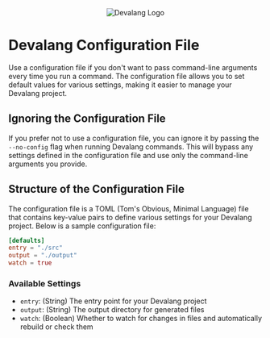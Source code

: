 <div align="center">
    <img src="https://firebasestorage.googleapis.com/v0/b/devaloop-labs.firebasestorage.app/o/devalang-teal-logo.svg?alt=media&token=d2a5705a-1eba-4b49-88e6-895a761fb7f7" alt="Devalang Logo">
</div>

# Devalang Configuration File

Use a configuration file if you don't want to pass command-line arguments every time you run a command. The configuration file allows you to set default values for various settings, making it easier to manage your Devalang project.

## Ignoring the Configuration File

If you prefer not to use a configuration file, you can ignore it by passing the `--no-config` flag when running Devalang commands. This will bypass any settings defined in the configuration file and use only the command-line arguments you provide.

## Structure of the Configuration File

The configuration file is a TOML (Tom's Obvious, Minimal Language) file that contains key-value pairs to define various settings for your Devalang project. Below is a sample configuration file:

```toml
[defaults]
entry = "./src"
output = "./output"
watch = true
```

### Available Settings

- `entry`: (String) The entry point for your Devalang project
- `output`: (String) The output directory for generated files
- `watch`: (Boolean) Whether to watch for changes in files and automatically rebuild or check them
